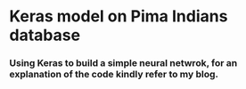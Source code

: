 # Keras model on Pima Indians database
### Using Keras to build a simple neural netwrok, for an explanation of the code kindly refer to my blog.
